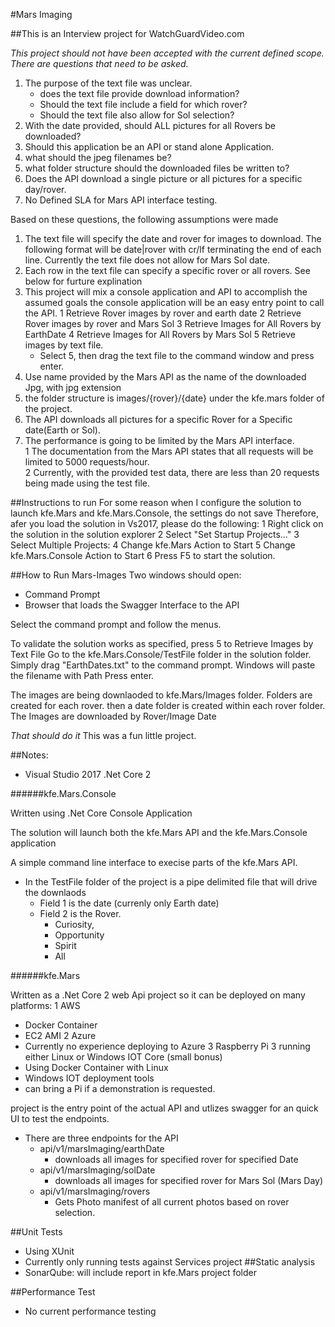 #Mars Imaging


##This is an Interview project for WatchGuardVideo.com

*This project should not have been accepted with the current defined scope.  There are questions that need to be asked.*
1.	The purpose of the text file was unclear.  
	- does the text file provide download information?	
	- Should the text file include a field for which rover?
	- Should the text file also allow for Sol selection?
2.	With the date provided, should ALL pictures for all Rovers be downloaded?
3.	Should this application be an API or stand alone Application.
4.	what should the jpeg filenames be?
5.	what folder structure should the downloaded files be written to?
6.	Does the API download a single picture or all pictures for a specific day/rover.  
7.  No Defined SLA for Mars API interface testing.

Based on these questions, the following assumptions were made
1.	The text file will specify the date and rover for images to download.
	The following format will be date|rover with cr/lf terminating the end of each line.
	Currently the text file does not allow for Mars Sol date.
2.	Each row in the text file can specify a specific rover or all rovers.  See below for furture explination
3.	This project will mix a console application and API to accomplish the assumed goals
	the console application will be an easy entry point to call the API.
  1 Retrieve Rover images by rover and earth date
  2 Retrieve Rover images by rover and Mars Sol
  3 Retrieve Images for All Rovers by EarthDate
  4 Retrieve Images for All Rovers by Mars Sol
  5 Retrieve images by text file.
    - Select 5, then drag the text file to the command window and press enter.
4.	Use name provided by the Mars API as the name of the downloaded Jpg, with jpg extension
5.	the folder structure is images/{rover}/{date} under the kfe.mars folder of the project.  
6.	The API downloads all pictures for a specific Rover for a Specific date(Earth or Sol).
7.  The performance is going to be limited by the Mars API interface.  
  1 The documentation from the Mars API states that all requests will be limited to 5000 requests/hour.  
  2 Currently, with the provided test data, there are less than 20 requests being made using the test file.


##Instructions to run
For some reason when I configure the solution to launch kfe.Mars and kfe.Mars.Console, the settings do not save
Therefore, afer you load the solution in Vs2017, please do the following:
1  Right click on the solution in the solution explorer
2  Select "Set Startup Projects..."
3  Select Multiple Projects:
4  Change kfe.Mars Action to Start
5  Change kfe.Mars.Console Action to Start
6  Press F5 to start the solution. 

##How to Run Mars-Images
Two windows should open:
-  Command Prompt
-  Browser that loads the Swagger Interface to the API

Select the command prompt and follow the menus.  

To validate the solution works as specified, press 5 to Retrieve Images by Text File
Go to the kfe.Mars.Console/TestFile folder in the solution folder.  
Simply drag "EarthDates.txt" to the command prompt.  Windows will paste the filename with Path
Press enter.

The images are being downlaoded to kfe.Mars/Images folder.  Folders are created for each rover.  then a date folder 
is created within each rover folder.  The Images are downloaded by Rover/Image Date


*That should do it*
This was a fun little project.  


##Notes:
* Visual Studio 2017 .Net Core 2

######kfe.Mars.Console

Written using .Net Core Console Application

The solution will launch both the kfe.Mars API and the kfe.Mars.Console application

A simple command line interface to execise parts of the kfe.Mars API.

- In the TestFile folder of the project is a pipe delimited file that will drive the downlaods
  - Field 1 is the date (currenly only Earth date)
  - Field 2 is the Rover.  
    - Curiosity, 
	- Opportunity
	- Spirit 
	- All

######kfe.Mars

Written as a .Net Core 2 web Api project so it can be deployed on many platforms:
1 AWS
  - Docker Container
  - EC2 AMI
2 Azure
  - Currently no experience deploying to Azure
3 Raspberry Pi 3 running either Linux or Windows IOT Core (small bonus)
  - Using Docker Container with Linux
  - Windows IOT deployment tools
  - can bring a Pi if a demonstration is requested.

project is the entry point of the actual API and utlizes swagger for an quick UI to test the endpoints.
- There are three endpoints for the API
  - api/v1/marsImaging/earthDate
    * downloads all images for specified rover for specified Date
  - api/v1/marsImaging/solDate
	* downloads all images for specified rover for Mars Sol (Mars Day)
  - api/v1/marsImaging/rovers
	* Gets Photo manifest of all current photos based on rover selection.

##Unit Tests
- Using XUnit
- Currently only running tests against Services project
##Static analysis
- SonarQube: will include report in kfe.Mars project folder

##Performance Test
- No current performance testing

